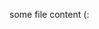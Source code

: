 some file content (:

<script>
var userLang = navigator.language || navigator.userLanguage;
if (userLang === 'pt-BR') {
  window.location = '{{ "/pt/2023" | relative_url }}'
} else {
  window.location = '{{ "/en/2023" | relative_url }}'
}
</script>